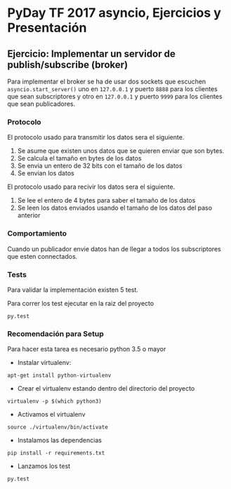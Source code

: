 # PyDay TF 2017 asyncio, Ejercicios y Presentación

## Ejercicio: Implementar un servidor de publish/subscribe (broker)

Para implementar el broker se ha de usar dos sockets que escuchen `asyncio.start_server()`
uno en `127.0.0.1` y puerto `8888` para los clientes que sean subscriptores
y otro en `127.0.0.1` y puerto `9999` para los clientes que sean publicadores.

### Protocolo

El protocolo usado para transmitir los datos sera el siguiente.

1. Se asume que existen unos datos que se quieren enviar que son bytes.
2. Se calcula el tamaño en bytes de los datos
3. Se envia un entero de 32 bits con el tamaño de los datos
4. Se envian los datos

El protocolo usado para recivir los datos sera el siguiente.

1. Se lee el entero de 4 bytes para saber el tamaño de los datos
2. Se leen los datos enviados usando el tamaño de los datos del paso anterior

### Comportamiento

Cuando un publicador envie datos han de llegar a todos los subscriptores que esten connectados.

### Tests

Para validar la implementación existen 5 test.

Para correr los test ejecutar en la raiz del proyecto
```
py.test
```

### Recomendación para Setup

Para hacer esta tarea es necesario python 3.5 o mayor

* Instalar virtualenv:
```
apt-get install python-virtualenv
```
 
 
 * Crear el virtualenv estando dentro del directorio del proyecto
```
virtualenv -p $(which python3)
```

* Activamos el virtualenv
```
source ./virtualenv/bin/activate
```

* Instalamos las dependencias
```
pip install -r requirements.txt
```

* Lanzamos los test
```
py.test
```